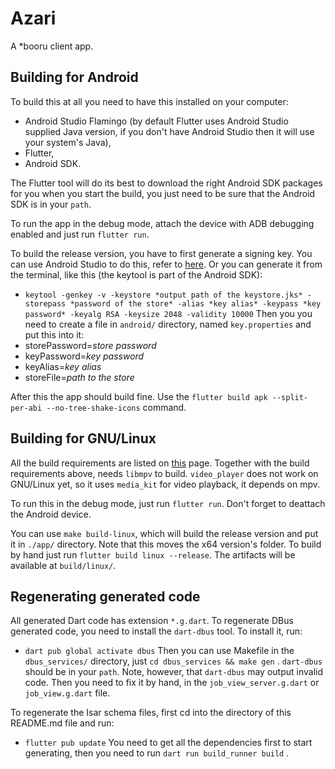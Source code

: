 # Azari

A *booru client app.

## Building for Android

To build this at all you need to have this installed on your computer:
- Android Studio Flamingo (by default Flutter uses Android Studio supplied Java version, if you don't have Android Studio then it will use your system's Java),
- Flutter,
- Android SDK.

The Flutter tool will do its best to download the right Android SDK packages for you when you start the build, you just need to be sure that the Android SDK is in your `path`.

To run the app in the debug mode, attach the device with ADB debugging enabled and just run `flutter run`.

To build the release version, you have to first generate a signing key.
You can use Android Studio to do this, refer to [here](https://developer.android.com/studio/publish/app-signing#generate-key).
Or you can generate it from the terminal, like this (the keytool is part of the Android SDK):
- `keytool -genkey -v -keystore *output path of the keystore.jks* -storepass *password of the store* -alias *key alias* -keypass *key password* -keyalg RSA -keysize 2048 -validity 10000`
Then you you need to create a file in `android/` directory, named `key.properties` and put this into it:
- storePassword=*store password*
- keyPassword=*key password*
- keyAlias=*key alias*
- storeFile=*path to the store*

After this the app should build fine. Use the `flutter build apk --split-per-abi --no-tree-shake-icons` command.

## Building for GNU/Linux

All the build requirements are listed on [this](https://docs.flutter.dev/get-started/install/linux) page. 
Together with the build requirements above, needs `libmpv` to build. `video_player` does not work on GNU/Linux yet, so it uses `media_kit` for video playback, it depends on mpv.

To run this in the debug mode, just run `flutter run`. Don't forget to deattach the Android device.

You can use `make build-linux`, which will build the release version and put it in `./app/` directory. Note that this moves the x64 version's folder.
To build by hand just run `flutter build linux --release`. The artifacts will be available at `build/linux/`.

## Regenerating generated code

All generated Dart code has extension `*.g.dart`. To regenerate DBus generated code, you need to install the `dart-dbus` tool. To install it, run:
- `dart pub global activate dbus`
Then you can use Makefile in the `dbus_services/` directory, just `cd dbus_services && make gen` . `dart-dbus` should be in your `path`.
Note, however, that `dart-dbus` may output invalid code. Then you need to fix it by hand, in the `job_view_server.g.dart` or `job_view.g.dart` file.

To regenerate the Isar schema files, first cd into the directory of this README.md file and run:
- `flutter pub update`
You need to get all the dependencies first to start generating, then you need to run `dart run build_runner build` .

